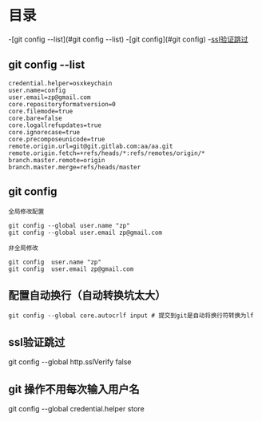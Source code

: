 # 目录

-[git config --list](#git config --list)
-[git config](#git config)
-[ssl验证跳过](#ssl验证跳过)


## git config --list
  ```
  credential.helper=osxkeychain
  user.name=config
  user.email=zp@gmail.com
  core.repositoryformatversion=0
  core.filemode=true
  core.bare=false
  core.logallrefupdates=true
  core.ignorecase=true
  core.precomposeunicode=true
  remote.origin.url=git@git.gitlab.com:aa/aa.git
  remote.origin.fetch=+refs/heads/*:refs/remotes/origin/*
  branch.master.remote=origin
  branch.master.merge=refs/heads/master
  ```


## git config

  ```
  全局修改配置

  git config --global user.name "zp"
  git config --global user.email zp@gmail.com

  非全局修改

  git config  user.name "zp"
  git config  user.email zp@gmail.com
  
  ```

## 配置自动换行（自动转换坑太大）
  ```
  git config --global core.autocrlf input # 提交到git是自动将换行符转换为lf
  ```
  
## ssl验证跳过 

git config --global http.sslVerify false


## git 操作不用每次输入用户名

git config --global credential.helper store  
